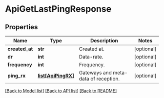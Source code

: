 # ApiGetLastPingResponse

## Properties
Name | Type | Description | Notes
------------ | ------------- | ------------- | -------------
**created_at** | **str** | Created at. | [optional] 
**dr** | **int** | Data-rate. | [optional] 
**frequency** | **int** | Frequency. | [optional] 
**ping_rx** | [**list[ApiPingRX]**](ApiPingRX.md) | Gateways and meta-data of reception. | [optional] 

[[Back to Model list]](../README.md#documentation-for-models) [[Back to API list]](../README.md#documentation-for-api-endpoints) [[Back to README]](../README.md)


